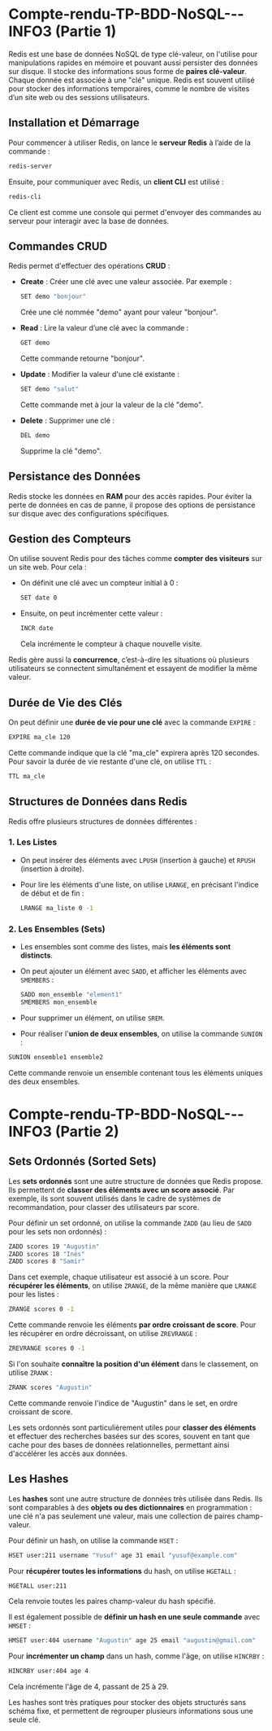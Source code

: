 # Compte-rendu-TP-BDD-NoSQL---INFO3 (Partie 1)


Redis est une base de données NoSQL de type clé-valeur, on l'utilise pour manipulations rapides en mémoire et pouvant aussi persister des données sur disque.
Il stocke des informations sous forme de **paires clé-valeur**. Chaque donnée est associée à une "clé" unique. 
Redis est souvent utilisé pour stocker des informations temporaires, comme le nombre de visites d’un site web ou des sessions utilisateurs.

## Installation et Démarrage
Pour commencer à utiliser Redis, on lance le **serveur Redis** à l’aide de la commande :

```bash
redis-server
```

Ensuite, pour communiquer avec Redis, un **client CLI** est utilisé :

```bash
redis-cli
```

Ce client est comme une console qui permet d'envoyer des commandes au serveur pour interagir avec la base de données.

## Commandes CRUD
Redis permet d'effectuer des opérations **CRUD** :

- **Create** : Créer une clé avec une valeur associée. Par exemple :
  
  ```bash
  SET demo "bonjour"
  ```

  Crée une clé nommée "demo" ayant pour valeur "bonjour".

- **Read** : Lire la valeur d’une clé avec la commande :

  ```bash
  GET demo
  ```

  Cette commande retourne "bonjour".

- **Update** : Modifier la valeur d'une clé existante :

  ```bash
  SET demo "salut"
  ```

  Cette commande met à jour la valeur de la clé "demo".

- **Delete** : Supprimer une clé :

  ```bash
  DEL demo
  ```

  Supprime la clé "demo".

## Persistance des Données
Redis stocke les données en **RAM** pour des accès rapides. Pour éviter la perte de données en cas de panne, il propose des options de persistance sur disque avec des configurations spécifiques.

## Gestion des Compteurs
On utilise souvent Redis pour des tâches comme **compter des visiteurs** sur un site web. Pour cela :

- On définit une clé avec un compteur initial à 0 :

  ```bash
  SET date 0
  ```

- Ensuite, on peut incrémenter cette valeur :

  ```bash
  INCR date
  ```

  Cela incrémente le compteur à chaque nouvelle visite.

Redis gère aussi la **concurrence**, c’est-à-dire les situations où plusieurs utilisateurs se connectent simultanément et essayent de modifier la même valeur.

## Durée de Vie des Clés
On peut définir une **durée de vie pour une clé** avec la commande `EXPIRE` :

```bash
EXPIRE ma_cle 120
```

Cette commande indique que la clé "ma_cle" expirera après 120 secondes. Pour savoir la durée de vie restante d'une clé, on utilise `TTL` :

```bash
TTL ma_cle
```

## Structures de Données dans Redis
Redis offre plusieurs structures de données différentes :

### 1. Les Listes
- On peut insérer des éléments avec `LPUSH` (insertion à gauche) et `RPUSH` (insertion à droite).
- Pour lire les éléments d'une liste, on utilise `LRANGE`, en précisant l'indice de début et de fin :

  ```bash
  LRANGE ma_liste 0 -1
  ```

### 2. Les Ensembles (Sets)
- Les ensembles sont comme des listes, mais **les éléments sont distincts**.
- On peut ajouter un élément avec `SADD`, et afficher les éléments avec `SMEMBERS` :

  ```bash
  SADD mon_ensemble "element1"
  SMEMBERS mon_ensemble
  ```

- Pour supprimer un élément, on utilise `SREM`.

 - Pour réaliser l'**union de deux ensembles**, on utilise la commande `SUNION` :

  ```bash
  SUNION ensemble1 ensemble2
  ```

Cette commande renvoie un ensemble contenant tous les éléments uniques des deux ensembles.


# Compte-rendu-TP-BDD-NoSQL---INFO3 (Partie 2)

## Sets Ordonnés (Sorted Sets)
Les **sets ordonnés** sont une autre structure de données que Redis propose. Ils permettent de **classer des éléments avec un score associé**. Par exemple, ils sont souvent utilisés dans le cadre de systèmes de recommandation, pour classer des utilisateurs par score.

Pour définir un set ordonné, on utilise la commande `ZADD` (au lieu de `SADD` pour les sets non ordonnés) :

```bash
ZADD scores 19 "Augustin"
ZADD scores 18 "Inès"
ZADD scores 8 "Samir"
```

Dans cet exemple, chaque utilisateur est associé à un score. Pour **récupérer les éléments**, on utilise `ZRANGE`, de la même manière que `LRANGE` pour les listes :

```bash
ZRANGE scores 0 -1
```

Cette commande renvoie les éléments **par ordre croissant de score**. Pour les récupérer en ordre décroissant, on utilise `ZREVRANGE` :

```bash
ZREVRANGE scores 0 -1
```

Si l'on souhaite **connaître la position d'un élément** dans le classement, on utilise `ZRANK` :

```bash
ZRANK scores "Augustin"
```

Cette commande renvoie l'indice de "Augustin" dans le set, en ordre croissant de score.

Les sets ordonnés sont particulièrement utiles pour **classer des éléments** et effectuer des recherches basées sur des scores, souvent en tant que cache pour des bases de données relationnelles, permettant ainsi d'accélérer les accès aux données.

## Les Hashes
Les **hashes** sont une autre structure de données très utilisée dans Redis. Ils sont comparables à des **objets ou des dictionnaires** en programmation : une clé n'a pas seulement une valeur, mais une collection de paires champ-valeur.

Pour définir un hash, on utilise la commande `HSET` :

```bash
HSET user:211 username "Yusuf" age 31 email "yusuf@example.com"
```

Pour **récupérer toutes les informations** du hash, on utilise `HGETALL` :

```bash
HGETALL user:211
```

Cela renvoie toutes les paires champ-valeur du hash spécifié.

Il est également possible de **définir un hash en une seule commande** avec `HMSET` :

```bash
HMSET user:404 username "Augustin" age 25 email "augustin@gmail.com"
```

Pour **incrémenter un champ** dans un hash, comme l'âge, on utilise `HINCRBY` :

```bash
HINCRBY user:404 age 4
```

Cela incrémente l'âge de 4, passant de 25 à 29.

Les hashes sont très pratiques pour stocker des objets structurés sans schéma fixe, et permettent de regrouper plusieurs informations sous une seule clé.
